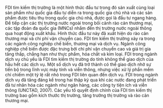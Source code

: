 FDI tìm kiếm thị trường là một hình thức đầu tư trong đó sản xuất cùng loại sản phẩm như quốc gia đầu tư diễn ra trong quốc gia chủ nhà và các sản phẩm được tiêu thụ trong quốc gia chủ nhà, được gọi là đầu tư ngang hàng. Để tiếp cận các thị trường nước ngoài trong bối cảnh rào cản thương mại, các tập đoàn đa quốc gia (MNCs) nhắm đến thị trường nước ngoài thông qua hoạt động xuất khẩu. Hình thức đầu tư này đã xuất hiện do rào cản thương mại và chi phí vận chuyển cao. FDI tìm kiếm thị trường xảy ra trong các ngành công nghiệp chế biến, thương mại và dịch vụ. Ngành công nghiệp chế biến được đặc trưng bởi chi phí vận chuyển cao và giá trị gia tăng thấp, chẳng hạn như thực phẩm, hóa chất và kim loại. FDI trong ngành dịch vụ chủ yếu là FDI tìm kiếm thị trường do tính không thể giao dịch của hầu hết các dịch vụ. Một số dịch vụ đã trở thành có thể giao dịch nhờ sự tiến bộ trong lĩnh vực máy tính và viễn thông, nhưng việc xử lý phần mềm chỉ chiếm một tỷ lệ rất nhỏ trong FDI liên quan đến dịch vụ. FDI trong ngành dịch vụ đã tăng đáng kể trong hai thập kỷ qua khi các nước đang phát triển đã tư nhân hóa các ngành như ngân hàng, các công ty tiện ích và viễn thông (UNCTAD, 2007). Các yếu tố quyết định chính của FDI tìm kiếm thị trường bao gồm kích thước thị trường, tăng trưởng thị trường và rào cản thương mại.